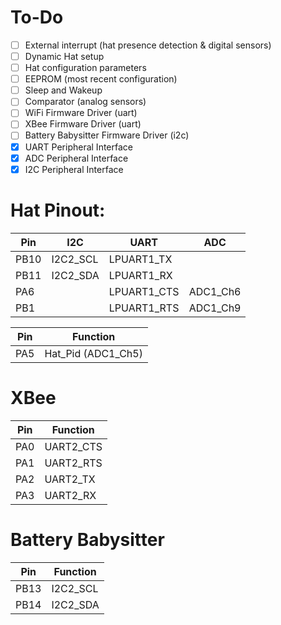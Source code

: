 # To-Do
- [ ] External interrupt (hat presence detection & digital sensors)
- [ ] Dynamic Hat setup
- [ ] Hat configuration parameters
- [ ] EEPROM (most recent configuration)
- [ ] Sleep and Wakeup
- [ ] Comparator (analog sensors)
- [ ] WiFi Firmware Driver (uart)
- [ ] XBee Firmware Driver (uart)
- [ ] Battery Babysitter Firmware Driver (i2c)
- [x] UART Peripheral Interface
- [x] ADC Peripheral Interface
- [x] I2C Peripheral Interface

# Hat Pinout:
| Pin   | I2C       | UART        | ADC       |
| ----- | --------- | ----------- | --------- |
| PB10  | I2C2_SCL  | LPUART1_TX  |
| PB11  | I2C2_SDA  | LPUART1_RX  |
| PA6   |           | LPUART1_CTS | ADC1_Ch6  |
| PB1   |           | LPUART1_RTS | ADC1_Ch9  |

| Pin | Function            |
| --- | ------------------- |
| PA5 | Hat_Pid (ADC1_Ch5)  |

# XBee
| Pin | Function  |
| --- | --------- |
| PA0 | UART2_CTS |
| PA1 | UART2_RTS |
| PA2 | UART2_TX  |
| PA3 | UART2_RX  |

# Battery Babysitter
| Pin   | Function  |
| ----- | --------- |
| PB13  | I2C2_SCL  |
| PB14  | I2C2_SDA |
